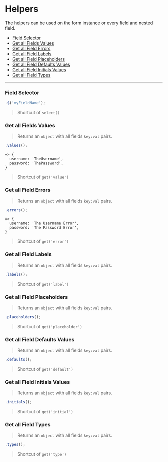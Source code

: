 # Helpers

The helpers can be used on the form instance or every field and nested field.

* [Field Selector](#field-selector)
* [Get all Fields Values](#get-all-fields-values)
* [Get all Field Errors](#get-all-field-errors)
* [Get all Field Labels](#get-all-field-labels)
* [Get all Field Placeholders](#get-all-field-placeholders)
* [Get all Field Defaults Values](#get-all-field-defaults-values)
* [Get all Field Initials Values](#get-all-field-initials-values)
* [Get all Field Types](#get-all-field-types)

---

### Field Selector

```javascript
.$('myFieldName');
```

> Shortcut of `select()`

### Get all Fields Values

> Returns an `object` with all fields `key:val` pairs.

```javascript
.values();
```
```
=> {
  username: 'TheUsername',
  password: 'ThePassword',
}
```

> Shortcut of `get('value')`

### Get all Field Errors

> Returns an `object` with all fields `key:val` pairs.

```javascript
.errors();
```
```
=> {
  username: 'The Username Error',
  password: 'The Password Error',
}
```

> Shortcut of `get('error')`


### Get all Field Labels

> Returns an `object` with all fields `key:val` pairs.

```javascript
.labels();
```

> Shortcut of `get('label')`


### Get all Field Placeholders

> Returns an `object` with all fields `key:val` pairs.

```javascript
.placeholders();
```

> Shortcut of `get('placeholder')`

### Get all Field Defaults Values

> Returns an `object` with all fields `key:val` pairs.

```javascript
.defaults();
```

> Shortcut of `get('default')`

### Get all Field Initials Values

> Returns an `object` with all fields `key:val` pairs.

```javascript
.initials();
```
> Shortcut of `get('initial')`

### Get all Field Types

> Returns an `object` with all fields `key:val` pairs.

```javascript
.types();
```
> Shortcut of `get('type')`

